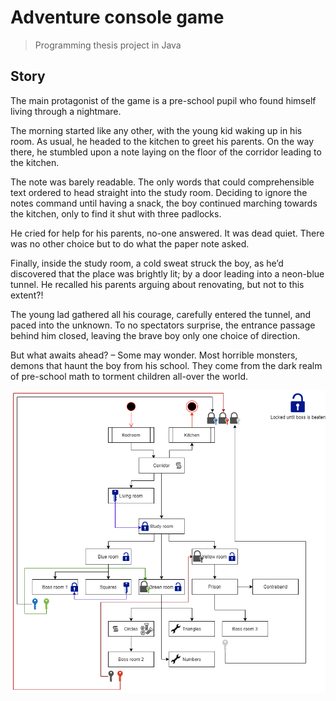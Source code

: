 # Adventure console game

> Programming thesis project in Java

## Story

The main protagonist of the game is a pre-school pupil who found himself living through a nightmare.

The morning started like any other, with the young kid waking up in his room. As usual, he headed to the kitchen to greet his parents. On the way there, he stumbled upon a note laying on the floor of the corridor leading to the kitchen. 

The note was barely readable. The only words that could comprehensible text ordered to head straight into the study room. Deciding to ignore the notes command until having a snack, the boy continued marching towards the kitchen, only to find it shut with three padlocks.

He cried for help for his parents, no-one answered. It was dead quiet. There was no other choice but to do what the paper note asked. 

Finally, inside the study room, a cold sweat struck the boy, as he’d discovered that the place was brightly lit; by a door leading into a neon-blue tunnel. He recalled his parents arguing about renovating, but not to this extent?!

The young lad gathered all his courage, carefully entered the tunnel, and paced into the unknown. To no spectators surprise, the entrance passage behind him closed, leaving the brave boy only one choice of direction.

But what awaits ahead? – Some may wonder. Most horrible monsters, demons that haunt the boy from his school. They come from the dark realm of pre-school math to torment children all-over the world. 

![alt text](https://github.com/hailstorm75/consoleAdventure/blob/main/skripta_Adventura/Room%20diagram.png "Room Diagram")
